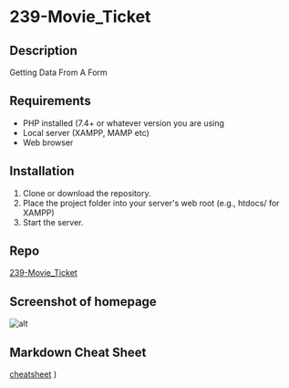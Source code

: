 # 239-Movie_Ticket 
 
## Description 
Getting Data From A Form 
 
## Requirements 
- PHP installed (7.4+ or whatever version you are using
- Local server (XAMPP, MAMP etc) 
- Web browser 
 
## Installation 
1. Clone or download the repository. 
2. Place the project folder into your server's web root (e.g., htdocs/ for XAMPP) 
3. Start the server. 
 
## Repo 
[239-Movie_Ticket](https://github.com/PresnoArmweak/239-Movie_Ticket) 
 
## Screenshot of homepage 
![alt](url) 
 
## Markdown Cheat Sheet 
[cheatsheet](https://www.markdownguide.org/cheat-sheet/) ) 
